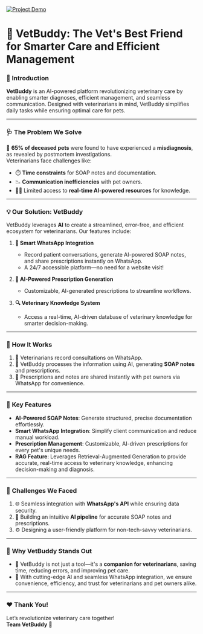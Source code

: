 [![Project Demo](https://img.youtube.com/vi/0C14DMkDMJQ/maxresdefault.jpg)](https://youtu.be/0C14DMkDMJQ)

# 🐾 VetBuddy: The Vet's Best Friend for Smarter Care and Efficient Management

### 🚀 **Introduction**
**VetBuddy** is an AI-powered platform revolutionizing veterinary care by enabling smarter diagnoses, efficient management, and seamless communication. Designed with veterinarians in mind, VetBuddy simplifies daily tasks while ensuring optimal care for pets.

---

### 🩺 **The Problem We Solve**
🐾 **65% of deceased pets** were found to have experienced a **misdiagnosis**, as revealed by postmortem investigations.  
Veterinarians face challenges like:  
- ⏱️ **Time constraints** for SOAP notes and documentation.  
- 📉 **Communication inefficiencies** with pet owners.  
- 🧑‍⚕️ Limited access to **real-time AI-powered resources** for knowledge.  

---

### 💡 **Our Solution: VetBuddy**  
VetBuddy leverages **AI** to create a streamlined, error-free, and efficient ecosystem for veterinarians. Our features include:  

1. **📲 Smart WhatsApp Integration**  
   - Record patient conversations, generate AI-powered SOAP notes, and share prescriptions instantly on WhatsApp.  
   - A 24/7 accessible platform—no need for a website visit!  

1. **📜 AI-Powered Prescription Generation**  
   - Customizable, AI-generated prescriptions to streamline workflows.

1. **🔍 Veterinary Knowledge System**  
   - Access a real-time, AI-driven database of veterinary knowledge for smarter decision-making.  

---

### 🔨 **How It Works**  
1. 📝 Veterinarians record consultations on WhatsApp.  
2. 🧠 VetBuddy processes the information using AI, generating **SOAP notes** and prescriptions.  
3. 💬 Prescriptions and notes are shared instantly with pet owners via WhatsApp for convenience.  

---

### 🌟 **Key Features**
- **AI-Powered SOAP Notes**: Generate structured, precise documentation effortlessly.  
- **Smart WhatsApp Integration**: Simplify client communication and reduce manual workload.  
- **Prescription Management**: Customizable, AI-driven prescriptions for every pet's unique needs.  
- **RAG Feature**: Leverages Retrieval-Augmented Generation to provide accurate, real-time access to veterinary knowledge, enhancing decision-making and diagnosis.

---

### 🚧 **Challenges We Faced**
1. 🌐 Seamless integration with **WhatsApp's API** while ensuring data security.  
2. 🤖 Building an intuitive **AI pipeline** for accurate SOAP notes and prescriptions.  
3. ⚙️ Designing a user-friendly platform for non-tech-savvy veterinarians.  

---



### 💎 **Why VetBuddy Stands Out**
- 🐾 VetBuddy is not just a tool—it's a **companion for veterinarians**, saving time, reducing errors, and improving pet care.  
- 🚀 With cutting-edge AI and seamless WhatsApp integration, we ensure convenience, efficiency, and trust for veterinarians and pet owners alike.  

---

### ❤️ **Thank You!**
Let’s revolutionize veterinary care together!  
**Team VetBuddy** 🐾
